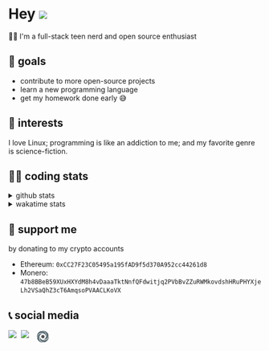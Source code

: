 # Hey <img width="35" src="https://raw.githubusercontent.com/aemmadi/aemmadi/master/wave.gif" />
👨‍💻 I'm a full-stack teen nerd and open source enthusiast

## 🥅 goals

* contribute to more open-source projects
* learn a new programming language
* get my homework done early 😅

## 🧐 interests

I love Linux; programming is like an addiction to me; and my favorite genre is science-fiction.

## 👨‍💻 coding stats

<details>
  <summary>github stats</summary>

  <img width="768" src="https://github-profile-trophy.vercel.app/?username=poseidoncoder&no-border=true&theme=nord&no-frame=true" />
  <div style="display: inline-block">
    <img src="https://github-readme-stats.vercel.app/api/top-langs/?username=poseidoncoder&theme=nord&layout=compact&hide_border=true" />
    <img height="165" src="https://github-readme-stats.vercel.app/api?username=poseidoncoder&show_icons=true&theme=nord&hide_border=true" />
  </div>
</details>

<details>
  <summary>wakatime stats</summary>

<!--START_SECTION:waka-->
![Code Time](http://img.shields.io/badge/Code%20Time-0-blue)

![Profile Views](http://img.shields.io/badge/Profile%20Views-1-blue)

**🐱 My GitHub Data** 

> 🏆 69 Contributions in the Year 2022
 > 
> 📦 20.7 kB Used in GitHub's Storage 
 > 
> 🚫 Not Opted to Hire
 > 
> 📜 29 Public Repositories 
 > 
> 🔑 5 Private Repositories  
 > 
**I'm an Early 🐤** 

```text
🌞 Morning    16 commits     ███░░░░░░░░░░░░░░░░░░░░░░   11.51% 
🌆 Daytime    69 commits     ████████████░░░░░░░░░░░░░   49.64% 
🌃 Evening    54 commits     █████████░░░░░░░░░░░░░░░░   38.85% 
🌙 Night      0 commits      ░░░░░░░░░░░░░░░░░░░░░░░░░   0.0%

```
📅 **I'm Most Productive on Tuesday** 

```text
Monday       14 commits     ██░░░░░░░░░░░░░░░░░░░░░░░   10.07% 
Tuesday      39 commits     ███████░░░░░░░░░░░░░░░░░░   28.06% 
Wednesday    14 commits     ██░░░░░░░░░░░░░░░░░░░░░░░   10.07% 
Thursday     10 commits     █░░░░░░░░░░░░░░░░░░░░░░░░   7.19% 
Friday       3 commits      ░░░░░░░░░░░░░░░░░░░░░░░░░   2.16% 
Saturday     28 commits     █████░░░░░░░░░░░░░░░░░░░░   20.14% 
Sunday       31 commits     █████░░░░░░░░░░░░░░░░░░░░   22.3%

```


📊 **This Week I Spent My Time On** 

```text
⌚︎ Time Zone: America/Los_Angeles

💬 Programming Languages: 
C#                       1 hr 11 mins        ██████████░░░░░░░░░░░░░░░   40.7% 
HTML                     46 mins             ██████░░░░░░░░░░░░░░░░░░░   26.47% 
AutoHotkey               40 mins             █████░░░░░░░░░░░░░░░░░░░░   23.35% 
JavaScript               15 mins             ██░░░░░░░░░░░░░░░░░░░░░░░   8.78% 
CSS                      1 min               ░░░░░░░░░░░░░░░░░░░░░░░░░   0.64%

🔥 Editors: 
VS Code                  2 hrs 55 mins       █████████████████████████   100.0%

🐱‍💻 Projects: 
Unknown Project          1 hr 52 mins        ████████████████░░░░░░░░░   64.04% 
H33-07-starter-code      43 mins             ██████░░░░░░░░░░░░░░░░░░░   25.03% 
neo-academy              19 mins             ██░░░░░░░░░░░░░░░░░░░░░░░   10.92%

💻 Operating System: 
Windows                  2 hrs 55 mins       █████████████████████████   100.0%

```

**I Mostly Code in HTML** 

```text
HTML                     7 repos             ███████░░░░░░░░░░░░░░░░░░   30.43% 
JavaScript               7 repos             ███████░░░░░░░░░░░░░░░░░░   30.43% 
Go                       3 repos             ███░░░░░░░░░░░░░░░░░░░░░░   13.04% 
Python                   2 repos             ██░░░░░░░░░░░░░░░░░░░░░░░   8.7% 
TypeScript               2 repos             ██░░░░░░░░░░░░░░░░░░░░░░░   8.7%

```


**Timeline**

![Chart not found](https://raw.githubusercontent.com/PoseidonCoder/PoseidonCoder/main/charts/bar_graph.png) 


 Last Updated on 08/05/2022 18:46:59 UTC
<!--END_SECTION:waka-->
</details>

## 🤝 support me
by donating to my crypto accounts
* Ethereum: `0xCC27F23C05495a195fAD9f5d370A952cc44261d8`
* Monero:   `47b8BBeB59XUxHXYdM8h4vDaaaTktNnfQFdwitjq2PVbBvZZuRWMkovdshHRuPHYXjeLh2VSaQhZ3cT6AmqsoPVAACLKoVX`

## 📞 social media

[<img width=25 align="left" src="https://cdn4.iconfinder.com/data/icons/logos-and-brands/512/91_Discord_logo_logos-512.png"/>](https://discord.bio/p/devposeidon)

[<img width=31 align="left" src="https://i.pinimg.com/originals/19/7b/36/197b365922d1ea3aa1a932ff9bbda4a6.png"/>](https://www.youtube.com/channel/UCb0JVK0TmpYueYTx5Te0fUw)

[<img width=25 align="left" src="assets/images/replit.png"/>](https://repl.it/@PowerCoder) 

<br />
